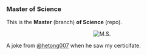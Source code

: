 ### Master of Science
This is the **Master** (branch) **of Science** (repo).

<div align="center">
  <img src="http://ww2.sinaimg.cn/large/823d0403gw1eosh7g755fj20sg0iwwk2.jpg" alt="M.S." />
</div>

A joke from [@hetong007](https://github.com/hetong007) when he saw my certicifate.
